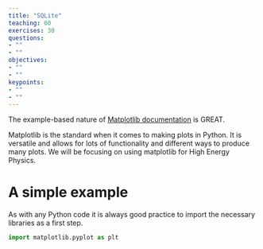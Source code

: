 ```yaml
---
title: "SQLite"
teaching: 60
exercises: 30
questions:
- ""
- ""
objectives:
- ""
- ""
keypoints:
- ""
- ""
---
```

The example-based nature of [Matplotlib documentation](https://matplotlib.org/) is GREAT.

Matplotlib is the standard when it comes to making plots in Python. It is versatile and allows for lots of functionality and different ways to produce many plots.
We will be focusing on using matplotlib for High Energy Physics.

# A simple example

As with any Python code it is always good practice to import the necessary libraries as a first step.

```python
import matplotlib.pyplot as plt
```
